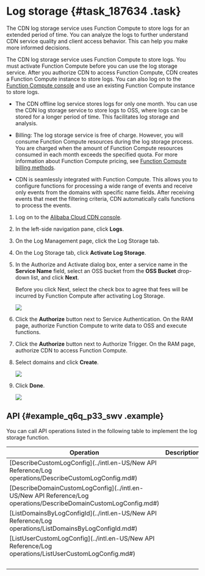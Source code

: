 # Log storage {#task_187634 .task}

The CDN log storage service uses Function Compute to store logs for an extended period of time. You can analyze the logs to further understand CDN service quality and client access behavior. This can help you make more informed decisions.

The CDN log storage service uses Function Compute to store logs. You must activate Function Compute before you can use the log storage service. After you authorize CDN to access Function Compute, CDN creates a Function Compute instance to store logs. You can also log on to the [Function Compute console](https://fc.console.aliyun.com) and use an existing Function Compute instance to store logs.

-   The CDN offline log service stores logs for only one month. You can use the CDN log storage service to store logs to OSS, where logs can be stored for a longer period of time. This facilitates log storage and analysis.
-   Billing: The log storage service is free of charge. However, you will consume Function Compute resources during the log storage process. You are charged when the amount of Function Compute resources consumed in each month exceeds the specified quota. For more information about Function Compute pricing, see [Function Compute billing methods](https://www.alibabacloud.com/help/doc-detail/54301.htm).

-   CDN is seamlessly integrated with Function Compute. This allows you to configure functions for processing a wide range of events and receive only events from the domains with specific name fields. After receiving events that meet the filtering criteria, CDN automatically calls functions to process the events.

1.  Log on to the [Alibaba Cloud CDN console](https://cdn.console.aliyun.com).
2.  In the left-side navigation pane, click **Logs**.
3.  On the Log Management page, click the Log Storage tab.
4.  On the Log Storage tab, click **Activate Log Storage**.
5.  In the Authorize and Activate dialog box, enter a service name in the **Service Name** field, select an OSS bucket from the **OSS Bucket** drop-down list, and click **Next**. 

    Before you click Next, select the check box to agree that fees will be incurred by Function Compute after activating Log Storage.

    ![](images/11014_en-US_source.png)

6.  Click the **Authorize** button next to Service Authentication. On the RAM page, authorize Function Compute to write data to OSS and execute functions.
7.  Click the **Authorize** button next to Authorize Trigger. On the RAM page, authorize CDN to access Function Compute.
8.  Select domains and click **Create**. 

    ![](images/11058_en-US_source.png)

9.  Click **Done**. 

    ![](images/11059_en-US_source.png)


## API {#example_q6q_p33_swv .example}

You can call API operations listed in the following table to implement the log storage function.

|Operation|Description|
|---------|-----------|
|[DescribeCustomLogConfig](../intl.en-US/New API Reference/Log operations/DescribeCustomLogConfig.md#)| |
|[DescribeDomainCustomLogConfig](../intl.en-US/New API Reference/Log operations/DescribeDomainCustomLogConfig.md#)| |
|[ListDomainsByLogConfigId](../intl.en-US/New API Reference/Log operations/ListDomainsByLogConfigId.md#)| |
|[ListUserCustomLogConfig](../intl.en-US/New API Reference/Log operations/ListUserCustomLogConfig.md#)| |
| | |

